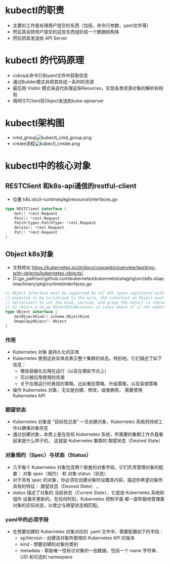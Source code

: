 # kubectl的职责

- 主要的工作是处理用户提交的东西（包括，命令行参数，yaml文件等）
- 然后其会把用户提交的这些东西组织成一个数据结构体
- 然后把其发送给 API Server

# kubectl 的代码原理

- cobra从命令行和yaml文件中获取信息
- 通过Builder模式并把其转成一系列的资源
- 最后用 Visitor 模式来迭代处理这些Reources，实现各类资源对象的解析和校验
- 用RESTClient将Object发送到kube-apiserver

# kubectl架构图

- cmd_group![kubectl_cmd_group.png](https://fynotefile.oss-cn-zhangjiakou.aliyuncs.com/fynote/908/1634433090000/27e49af388e84ebaadc82b2f1d1a74ac.png)
- create流程![kubectl_create.png](https://fynotefile.oss-cn-zhangjiakou.aliyuncs.com/fynote/908/1634433090000/5b142a4b9b3447e595fe44a6da59ad30.png)

# kubectl中的核心对象

## RESTClient  和k8s-api通信的restful-client

- 位置 k8s.io\cli-runtime\pkg\resource\interfaces.go

```go
type RESTClient interface {
	Get() *rest.Request
	Post() *rest.Request
	Patch(types.PatchType) *rest.Request
	Delete() *rest.Request
	Put() *rest.Request
}
```

## Object k8s对象

- 文档地址 https://kubernetes.io/zh/docs/concepts/overview/working-with-objects/kubernetes-objects/
- D:\go_path\src\github.com\kubernetes\kubernetes\staging\src\k8s.io\apimachinery\pkg\runtime\interfaces.go

```go
// Object interface must be supported by all API types registered with Scheme. Since objects in a scheme are
// expected to be serialized to the wire, the interface an Object must provide to the Scheme allows
// serializers to set the kind, version, and group the object is represented as. An Object may choose
// to return a no-op ObjectKindAccessor in cases where it is not expected to be serialized.
type Object interface {
	GetObjectKind() schema.ObjectKind
	DeepCopyObject() Object
}
```

### 作用

- Kubernetes 对象 是持久化的实体
- Kubernetes 使用这些实体去表示整个集群的状态。特别地，它们描述了如下信息：
  - 哪些容器化应用在运行（以及在哪些节点上）
  - 可以被应用使用的资源
  - 关于应用运行时表现的策略，比如重启策略、升级策略，以及容错策略
- 操作 Kubernetes 对象，无论是创建、修改，或者删除， 需要使用 Kubernetes API

### 期望状态

- Kubernetes 对象是 “目标性记录” 一旦创建对象，Kubernetes 系统将持续工作以确保对象存在
- 通过创建对象，本质上是在告知 Kubernetes 系统，所需要的集群工作负载看起来是什么样子的， 这就是 Kubernetes 集群的 期望状态（Desired State）

### 对象规约（Spec）与状态（Status）

- 几乎每个 Kubernetes 对象包含两个嵌套的对象字段，它们负责管理对象的配置： 对象 spec（规约） 和 对象 status（状态）
- 对于具有 spec 的对象，你必须在创建对象时设置其内容，描述你希望对象所具有的特征： 期望状态（Desired State） 。
- status 描述了对象的 当前状态（Current State），它是由 Kubernetes 系统和组件 设置并更新的。在任何时刻，Kubernetes 控制平面 都一直积极地管理着对象的实际状态，以使之与期望状态相匹配。

### yaml中的必须字段

- 在想要创建的 Kubernetes 对象对应的 .yaml 文件中，需要配置如下的字段：
  - apiVersion - 创建该对象所使用的 Kubernetes API 的版本
  - kind - 想要创建的对象的类别
  - metadata - 帮助唯一性标识对象的一些数据，包括一个 name 字符串、UID 和可选的 namespace